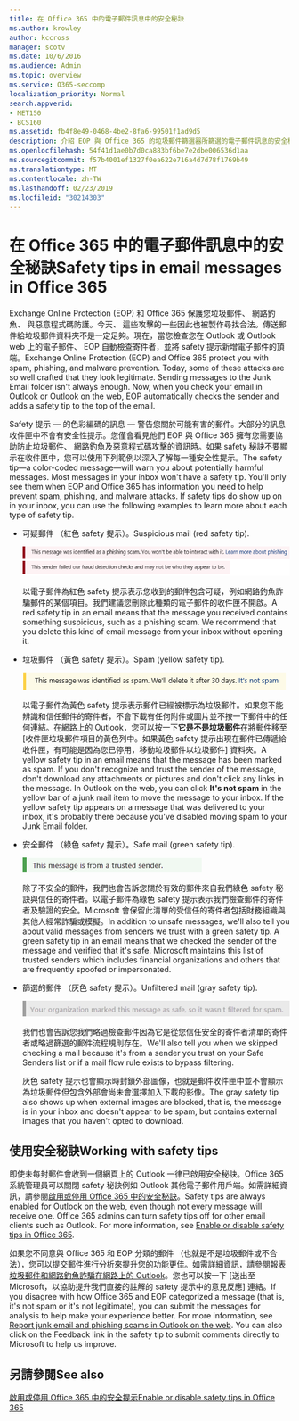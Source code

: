 ```yaml
---
title: 在 Office 365 中的電子郵件訊息中的安全秘訣
ms.author: krowley
author: kccross
manager: scotv
ms.date: 10/6/2016
ms.audience: Admin
ms.topic: overview
ms.service: O365-seccomp
localization_priority: Normal
search.appverid:
- MET150
- BCS160
ms.assetid: fb4f8e49-0468-4be2-8fa6-99501f1ad9d5
description: 介紹 EOP 與 Office 365 的垃圾郵件篩選器所篩選的電子郵件訊息的安全秘訣。
ms.openlocfilehash: 54f41d1ae0b7d0ca883bf6be7e2dbe006536d1aa
ms.sourcegitcommit: f57b4001ef1327f0ea622e716a4d7d78f1769b49
ms.translationtype: MT
ms.contentlocale: zh-TW
ms.lasthandoff: 02/23/2019
ms.locfileid: "30214303"
---
```

# <a name="safety-tips-in-email-messages-in-office-365"></a><span data-ttu-id="281ca-103">在 Office 365 中的電子郵件訊息中的安全秘訣</span><span class="sxs-lookup"><span data-stu-id="281ca-103">Safety tips in email messages in Office 365</span></span>

<span data-ttu-id="281ca-p101">Exchange Online Protection (EOP) 和 Office 365 保護您垃圾郵件、 網路釣魚、 與惡意程式碼防護。今天、 這些攻擊的一些因此也被製作尋找合法。傳送郵件給垃圾郵件資料夾不是一定足夠。現在，當您檢查您在 Outlook 或 Outlook web 上的電子郵件、 EOP 自動檢查寄件者，並將 safety 提示新增電子郵件的頂端。</span><span class="sxs-lookup"><span data-stu-id="281ca-p101">Exchange Online Protection (EOP) and Office 365 protect you with spam, phishing, and malware prevention. Today, some of these attacks are so well crafted that they look legitimate. Sending messages to the Junk Email folder isn't always enough. Now, when you check your email in Outlook or Outlook on the web, EOP automatically checks the sender and adds a safety tip to the top of the email.</span></span> 
  
<span data-ttu-id="281ca-p102">Safety 提示 — 的色彩編碼的訊息 — 警告您關於可能有害的郵件。大部分的訊息收件匣中不會有安全性提示。您僅會看見他們 EOP 與 Office 365 擁有您需要協助防止垃圾郵件、 網路釣魚及惡意程式碼攻擊的資訊時。如果 safety 秘訣不要顯示在收件匣中，您可以使用下列範例以深入了解每一種安全性提示。</span><span class="sxs-lookup"><span data-stu-id="281ca-p102">The safety tip—a color-coded message—will warn you about potentially harmful messages. Most messages in your inbox won't have a safety tip. You'll only see them when EOP and Office 365 has information you need to help prevent spam, phishing, and malware attacks. If safety tips do show up on in your inbox, you can use the following examples to learn more about each type of safety tip.</span></span>
  
- <span data-ttu-id="281ca-112">可疑郵件 （紅色 safety 提示）。</span><span class="sxs-lookup"><span data-stu-id="281ca-112">Suspicious mail (red safety tip).</span></span>
    
    ![這個螢幕擷取畫面顯示紅色 safety 提示。](media/5078a0be-e556-44a1-b169-09d780d26898.png)
  
    <span data-ttu-id="281ca-p103">以電子郵件為紅色 safety 提示表示您收到的郵件包含可疑，例如網路釣魚詐騙郵件的某個項目。我們建議您刪除此種類的電子郵件的收件匣不開啟。</span><span class="sxs-lookup"><span data-stu-id="281ca-p103">A red safety tip in an email means that the message you received contains something suspicious, such as a phishing scam. We recommend that you delete this kind of email message from your inbox without opening it.</span></span>
    
- <span data-ttu-id="281ca-116">垃圾郵件 （黃色 safety 提示）。</span><span class="sxs-lookup"><span data-stu-id="281ca-116">Spam (yellow safety tip).</span></span>
    
    ![這個螢幕擷取畫面顯示為黃色 safety 提示。](media/793c9265-ea44-48fd-a98f-804fadd4163b.png)
  
    <span data-ttu-id="281ca-p104">以電子郵件為黃色 safety 提示表示郵件已經被標示為垃圾郵件。如果您不能辨識和信任郵件的寄件者，不會下載有任何附件或圖片並不按一下郵件中的任何連結。在網路上的 Outlook，您可以按一下**它是不是垃圾郵件**在將郵件移至 [收件匣垃圾郵件項目的黃色列中。如果黃色 safety 提示出現在郵件已傳遞給收件匣，有可能是因為您已停用，移動垃圾郵件以垃圾郵件] 資料夾。</span><span class="sxs-lookup"><span data-stu-id="281ca-p104">A yellow safety tip in an email means that the message has been marked as spam. If you don't recognize and trust the sender of the message, don't download any attachments or pictures and don't click any links in the message. In Outlook on the web, you can click **It's not spam** in the yellow bar of a junk mail item to move the message to your inbox. If the yellow safety tip appears on a message that was delivered to your inbox, it's probably there because you've disabled moving spam to your Junk Email folder.</span></span> 
    
- <span data-ttu-id="281ca-122">安全郵件 （綠色 safety 提示）。</span><span class="sxs-lookup"><span data-stu-id="281ca-122">Safe mail (green safety tip).</span></span>
    
    ![這個螢幕擷取畫面顯示為綠色 safety 提示。](media/acbc11d0-f626-4848-9fbf-66eeeda3f803.png)
  
    <span data-ttu-id="281ca-p105">除了不安全的郵件，我們也會告訴您關於有效的郵件來自我們綠色 safety 秘訣與信任的寄件者。以電子郵件為綠色 safety 提示表示我們檢查郵件的寄件者及驗證的安全。Microsoft 會保留此清單的受信任的寄件者包括財務組織與其他人經常詐騙或模擬。</span><span class="sxs-lookup"><span data-stu-id="281ca-p105">In addition to unsafe messages, we'll also tell you about valid messages from senders we trust with a green safety tip. A green safety tip in an email means that we checked the sender of the message and verified that it's safe. Microsoft maintains this list of trusted senders which includes financial organizations and others that are frequently spoofed or impersonated.</span></span>
    
- <span data-ttu-id="281ca-127">篩選的郵件 （灰色 safety 提示）。</span><span class="sxs-lookup"><span data-stu-id="281ca-127">Unfiltered mail (gray safety tip).</span></span>
    
    ![這個螢幕擷取畫面顯示為灰色 safety 提示。](media/c4d0cf8f-08e9-4c84-beee-1d9e0b022e0a.png)
  
    <span data-ttu-id="281ca-129">我們也會告訴您我們略過檢查郵件因為它是從您信任安全的寄件者清單的寄件者或略過篩選的郵件流程規則存在。</span><span class="sxs-lookup"><span data-stu-id="281ca-129">We'll also tell you when we skipped checking a mail because it's from a sender you trust on your Safe Senders list or if a mail flow rule exists to bypass filtering.</span></span> 
    
    <span data-ttu-id="281ca-130">灰色 safety 提示也會顯示時封鎖外部圖像，也就是郵件收件匣中並不會顯示為垃圾郵件但包含外部會尚未會選擇加入下載的影像。</span><span class="sxs-lookup"><span data-stu-id="281ca-130">The gray safety tip also shows up when external images are blocked, that is, the message is in your inbox and doesn't appear to be spam, but contains external images that you haven't opted to download.</span></span>
    
## <a name="working-with-safety-tips"></a><span data-ttu-id="281ca-131">使用安全秘訣</span><span class="sxs-lookup"><span data-stu-id="281ca-131">Working with safety tips</span></span>

<span data-ttu-id="281ca-p106">即使未每封郵件會收到一個網頁上的 Outlook 一律已啟用安全秘訣。Office 365 系統管理員可以關閉 safety 秘訣例如 Outlook 其他電子郵件用戶端。如需詳細資訊，請參閱[啟用或停用 Office 365 中的安全秘訣](enable-or-disable-safety-tips.md)。</span><span class="sxs-lookup"><span data-stu-id="281ca-p106">Safety tips are always enabled for Outlook on the web, even though not every message will receive one. Office 365 admins can turn safety tips off for other email clients such as Outlook. For more information, see [Enable or disable safety tips in Office 365](enable-or-disable-safety-tips.md).</span></span>
  
<span data-ttu-id="281ca-p107">如果您不同意與 Office 365 和 EOP 分類的郵件 （也就是不是垃圾郵件或不合法），您可以提交郵件進行分析來提升您的功能更佳。如需詳細資訊，請參閱[報表垃圾郵件和網路釣魚詐騙在網路上的 Outlook](https://technet.microsoft.com/library/dn594557.aspx)。您也可以按一下 [送出至 Microsoft，以協助提升我們直接的註解的 safety 提示中的意見反應] 連結。</span><span class="sxs-lookup"><span data-stu-id="281ca-p107">If you disagree with how Office 365 and EOP categorized a message (that is, it's not spam or it's not legitimate), you can submit the messages for analysis to help make your experience better. For more information, see [Report junk email and phishing scams in Outlook on the web](https://technet.microsoft.com/library/dn594557.aspx). You can also click on the Feedback link in the safety tip to submit comments directly to Microsoft to help us improve.</span></span>
  
## <a name="see-also"></a><span data-ttu-id="281ca-138">另請參閱</span><span class="sxs-lookup"><span data-stu-id="281ca-138">See also</span></span>

[<span data-ttu-id="281ca-139">啟用或停用 Office 365 中的安全提示</span><span class="sxs-lookup"><span data-stu-id="281ca-139">Enable or disable safety tips in Office 365</span></span>](enable-or-disable-safety-tips.md)

